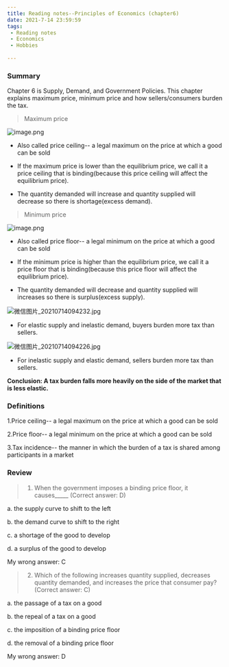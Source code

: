 ```yaml
---
title: Reading notes--Principles of Economics (chapter6)
date: 2021-7-14 23:59:59
tags:
 - Reading notes
 - Economics
 - Hobbies
 
---
```


### Summary
Chapter 6 is Supply, Demand, and Government Policies. This chapter explains maximum price, minimum price and how sellers/consumers burden the tax.

>Maximum price

![image.png](https://i.loli.net/2021/07/14/MHiyrSNR1keQc7w.png)

* Also called price ceiling-- a legal maximum on the price at which a good can be sold

* If the maximum price is lower than the equilibrium price, we call it a price ceiling that is binding(because this price ceiling will affect the equilibrium price).

* The quantity demanded will increase and quantity supplied will decrease so there is shortage(excess demand).

>Minimum price

![image.png](https://i.loli.net/2021/07/14/6faGB3VhZDjvR9m.png)

* Also called price floor-- a legal minimum on the price at which a good can be sold

* If the minimum price is higher than the equilibrium price, we call it a price floor that is binding(because this price floor will affect the equilibrium price).

* The quantity demanded will decrease and quantity supplied will increases so there is surplus(excess supply).

![微信图片_20210714094232.jpg](https://i.loli.net/2021/07/14/FXtYqh2V5CNWeP7.jpg)

* For elastic supply and inelastic demand, buyers burden more tax than sellers.

![微信图片_20210714094226.jpg](https://i.loli.net/2021/07/14/nHFsxGRZmU3j9gW.jpg)

* For inelastic supply and elastic demand, sellers burden more tax than sellers.

**Conclusion: A tax burden falls more heavily on the side of the market that is less elastic.**

### Definitions

1.Price ceiling-- a legal maximum on the price at which a good can be sold

2.Price floor-- a legal minimum on the price at which a good can be sold

3.Tax incidence-- the manner in which the burden of a tax is shared among participants in a market

### Review

>1. When the government imposes a binding price floor, it causes_____ (Correct answer: D)

a. the supply curve to shift to the left

b. the demand curve to shift to the right

c. a shortage of the good to develop

d. a surplus of the good to develop

My wrong answer: C

>2. Which of the following increases quantity supplied, decreases quantity demanded, and increases the price that consumer pay? (Correct answer: C)

a. the passage of a tax on a good

b. the repeal of a tax on a good

c. the imposition of a binding price floor

d. the removal of a binding price floor

My wrong answer: D
